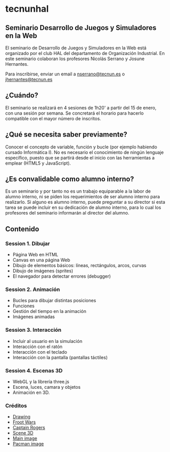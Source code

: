 # tecnunhal

## Seminario Desarrollo de Juegos y Simuladores en la Web
El seminario de Desarrollo de Juegos y Simuladores en la Web está organizado por el club HAL del departamento de Organización Industrial. En este seminario colaboran los profesores Nicolás Serrano y Josune Hernantes.

Para inscribirse, enviar un email a nserrano@tecnun.es o jhernantes@tecnun.es

## ¿Cuándo?
El seminario se realizará en 4 sesiones de 1h20' a partir del 15 de enero, con una sesión por semana. Se concretará el horario para hacerlo compatible con el mayor número de inscritos.

## ¿Qué se necesita saber previamente?
Conocer el concepto de variable, función y bucle (por ejemplo habiendo cursado Informática I). No es necesario el conocimiento de ningún lenguaje específico, puesto que se partirá desde el inicio con las herramientas a emplear (HTML5 y JavaScript).

## ¿Es convalidable como alumno interno?
Es un seminario y por tanto no es un trabajo equiparable a la labor de alumno interno, ni se piden los requerimientos de ser alumno interno para realizarlo. Si alguno es alumno interno, puede preguntar a su director si esta tarea se puede incluir en su dedicación de alumno interno, para lo cual los profesores del seminario informarán al director del alumno.

## Contenido
### Session 1. Dibujar
- Página Web en HTML
- Canvas en una página Web
- Dibujo de elementos básicos: líneas, rectángulos, arcos, curvas
- Dibujo de imágenes (sprites)
- El navegador para detectar errores (debugger)

### Session 2. Animación
- Bucles para dibujar distintas posiciones
- Funciones
- Gestión del tiempo en la animación
- Imágenes animadas

### Session 3. Interacción
- Incluir al usuario en la simulación
- Interacción con el ratón
- Interacción con el teclado
- Interacción con la pantalla (pantallas táctiles)

### Session 4. Escenas 3D
- WebGL y la librería three.js
- Escena, luces, camara y objetos
- Animación en 3D.

### Créditos
- [Drawing](https://nicolasserrano.github.io/pro-html5-games-17/9781484229095/9781484229095_Ch01/chapter1.html)
- [Froot Wars](https://www.adityaravishankar.com/projects/games/frootwars/)
- [Captain Rogers](http://rogers.enclavegames.com/)
- [Scene 3D](https://sketchfab.com/models/23f8c0f80c9641debfbe7b42d1737fb6)
- [Main image](https://www.flickr.com/photos/hasgaha/24054984888/in/photostream/)
- [Pacman image](http://pacman.wikia.com/wiki/File:Pac-man-ghosts.jpg)
